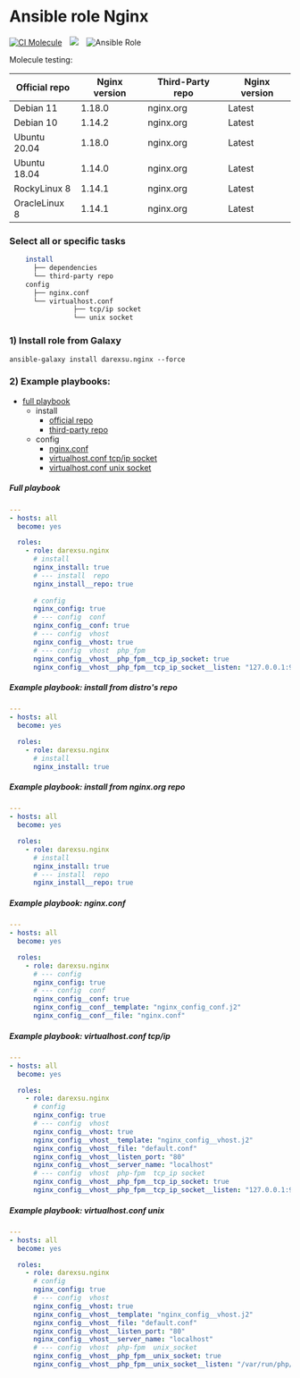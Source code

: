 # Ansible role Nginx
[![CI Molecule](https://github.com/darexsu/ansible-role-nginx/actions/workflows/ci.yml/badge.svg)](https://github.com/darexsu/ansible-role-nginx/actions/workflows/ci.yml)&emsp;![](https://img.shields.io/static/v1?label=idempotence&message=ok&color=success)&emsp;![Ansible Role](https://img.shields.io/ansible/role/d/57564?color=blue&label=downloads)

Molecule testing:

|  Official repo   | Nginx version      |  Third-Party repo | Nginx version | 
| ---------------- | ------------------ | ----------------- | ------------- |
| Debian 11        |   1.18.0           | nginx.org         |     Latest    | 
| Debian 10        |   1.14.2           | nginx.org         |     Latest    |   
| Ubuntu 20.04     |   1.18.0           | nginx.org         |     Latest    | 
| Ubuntu 18.04     |   1.14.0           | nginx.org         |     Latest    |   
| RockyLinux 8     |   1.14.1           | nginx.org         |     Latest    | 
| OracleLinux 8    |   1.14.1           | nginx.org         |     Latest    | 

### Select all or specific tasks
```bash
    install
      ├── dependencies
      └── third-party repo
    config
      ├── nginx.conf
      └── virtualhost.conf
                ├── tcp/ip socket 
                └── unix socket 

```
### 1) Install role from Galaxy
```
ansible-galaxy install darexsu.nginx --force
```

### 2) Example playbooks:
  
  - [full playbook](#full-playbook)  
    - install
      - [official repo](#example-playbook-install-from-distros-repo)
      - [third-party repo](#example-playbook-install-from-nginxorg-repo)   
    - config
      - [nginx.conf](#example-playbook-nginxconf)
      - [virtualhost.conf tcp/ip socket](#example-playbook-virtualhostconf-tcpip)
      - [virtualhost.conf unix socket](#example-playbook-virtualhostconf-unix)

##### Full playbook
```yaml
---
- hosts: all
  become: yes

  roles:
    - role: darexsu.nginx
      # install
      nginx_install: true
      # --- install  repo
      nginx_install__repo: true       
      
      # config 
      nginx_config: true
      # --- config  conf
      nginx_config__conf: true
      # --- config  vhost 
      nginx_config__vhost: true
      # --- config  vhost  php_fpm
      nginx_config__vhost__php_fpm__tcp_ip_socket: true
      nginx_config__vhost__php_fpm__tcp_ip_socket__listen: "127.0.0.1:9000"
```
##### Example playbook: install from distro's repo
```yaml
---
- hosts: all
  become: yes

  roles:
    - role: darexsu.nginx
      # install
      nginx_install: true
```
##### Example playbook: install from nginx.org repo
```yaml
---
- hosts: all
  become: yes

  roles:
    - role: darexsu.nginx
      # install
      nginx_install: true
      # --- install  repo
      nginx_install__repo: true
```
##### Example playbook: nginx.conf
```yaml
---
- hosts: all
  become: yes

  roles:
    - role: darexsu.nginx
      # --- config 
      nginx_config: true
      # --- config  conf
      nginx_config__conf: true
      nginx_config__conf__template: "nginx_config_conf.j2"
      nginx_config__conf__file: "nginx.conf"
```
##### Example playbook: virtualhost.conf tcp/ip
```yaml
---
- hosts: all
  become: yes

  roles:
    - role: darexsu.nginx
      # config
      nginx_config: true
      # --- config  vhost 
      nginx_config__vhost: true
      nginx_config__vhost__template: "nginx_config__vhost.j2"
      nginx_config__vhost__file: "default.conf"
      nginx_config__vhost__listen_port: "80"
      nginx_config__vhost__server_name: "localhost"
      # --- config  vhost  php-fpm  tcp_ip socket
      nginx_config__vhost__php_fpm__tcp_ip_socket: true
      nginx_config__vhost__php_fpm__tcp_ip_socket__listen: "127.0.0.1:9000"
```
##### Example playbook: virtualhost.conf unix
```yaml
---
- hosts: all
  become: yes

  roles:
    - role: darexsu.nginx
      # config
      nginx_config: true
      # --- config  vhost 
      nginx_config__vhost: true
      nginx_config__vhost__template: "nginx_config__vhost.j2"
      nginx_config__vhost__file: "default.conf"
      nginx_config__vhost__listen_port: "80"
      nginx_config__vhost__server_name: "localhost"
      # --- config  vhost  php-fpm  unix_socket
      nginx_config__vhost__php_fpm__unix_socket: true
      nginx_config__vhost__php_fpm__unix_socket__listen: "/var/run/php/php-fpm.sock"
```